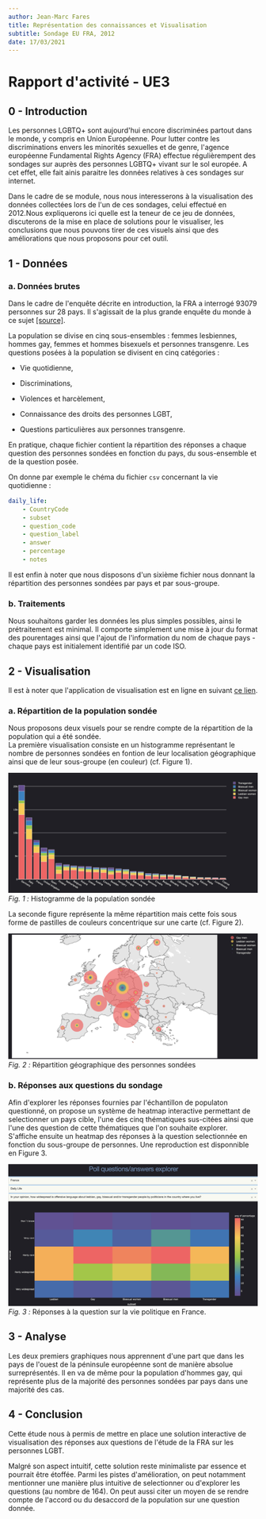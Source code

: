 ```yaml
---
author: Jean-Marc Fares
title: Représentation des connaissances et Visualisation
subtitle: Sondage EU FRA, 2012
date: 17/03/2021
---
```


# Rapport d'activité - UE3

## 0 - Introduction

Les personnes LGBTQ+ sont aujourd'hui encore discriminées partout dans le monde, y compris en Union Européenne. Pour lutter contre les discriminations envers les minorités sexuelles et de genre, l'agence européenne Fundamental Rights Agency (FRA) effectue régulièrempent des sondages sur auprès des personnes LGBTQ+ vivant sur le sol europée. A cet effet, elle fait ainis paraitre les données relatives à ces sondages sur internet.  

Dans le cadre de se module, nous nous interesserons à la visualisation des données collectées lors de l'un de ces sondages, celui effectué en 2012.Nous expliquerons ici quelle est la teneur de ce jeu de données, discuterons de la mise en place de solutions pour le visualiser, les conclusions que nous pouvons tirer de ces visuels ainsi que des améliorations que nous proposons pour cet outil.

## 1 - Données

### a. Données brutes
Dans le cadre de l'enquête décrite en introduction, la FRA a interrogé 93079 personnes sur 28 pays. Il s'agissait de la plus grande enquête du monde à ce sujet [[source]](https://fra.europa.eu/fr/news/2012/93-000-personnes-ont-participe-lenquete-lgbt-de-la-fra-ce-qui-fait-delle-la-plus-grande).  

La population se divise en cinq sous-ensembles : femmes lesbiennes, hommes gay, femmes et hommes bisexuels et personnes transgenre. Les questions posées à la population se divisent en cinq catégories : 

  - Vie quotidienne,

  - Discriminations,

  - Violences et harcèlement,

  - Connaissance des droits des personnes LGBT,

  - Questions particulières aux personnes transgenre.  

  

  En pratique, chaque fichier contient la répartition des réponses a chaque question des personnes sondées en fonction du pays, du sous-ensemble et de la question posée.  

  

  

  On donne par exemple le chéma du fichier `csv` concernant la vie quotidienne : 
```yaml 
daily_life:
    - CountryCode
    - subset
    - question_code
    - question_label
    - answer
    - percentage
    - notes
```
Il est enfin à noter que nous disposons d'un sixième fichier nous donnant la répartition des personnes sondées par pays et par sous-groupe.  

### b. Traitements

Nous souhaitons garder les données les plus simples possibles, ainsi le prétraitement est minimal. Il comporte simplement une mise à jour du format des pourentages ainsi que l'ajout de l'information du nom de chaque pays - chaque pays est initialement identifié par un code ISO.

## 2 - Visualisation

Il est à noter que l'application de visualisation est en ligne en suivant [ce lien](https://alonely.place/vfl/).

### a. Répartition de la population sondée

Nous proposons deux visuels pour se rendre compte de la répartition de la population qui a été sondée.  
La première visualisation consiste en un histogramme représentant le nombre de personnes sondées en fontion de leur localisation géographique ainsi que de leur sous-groupe (en couleur) (cf. Figure 1).  

![Histogramme population](barplot.png)  
_Fig. 1 :_ Histogramme de la population sondée

La seconde figure représente la même répartition mais cette fois sous forme de pastilles de couleurs concentrique sur une carte (cf. Figure 2).

![Carte population](map.png)  
_Fig. 2 :_ Répartition géographique des personnes sondées

### b. Réponses aux questions du sondage

Afin d'explorer les réponses fournies par l'échantillon de populaton questionné, on propose un système de heatmap interactive permettant de selectionner un pays cible, l'une des cinq thématiques sus-citées ainsi que l'une des question de cette thématiques que l'on souhaite explorer.  
S'affiche ensuite un heatmap des réponses à la question selectionnée en fonction du sous-groupe de personnes. Une reproduction est disponnible en Figure 3.

![Exploration de question](heatmap.png)  
_Fig. 3 :_ Réponses à la question sur la vie politique en France.

## 3 - Analyse

Les deux premiers graphiques nous apprennent d'une part que dans les pays de l'ouest de la péninsule européenne sont de manière absolue surreprésentés. Il en va de même pour la population d'hommes gay, qui représente plus de la majorité des personnes sondées par pays dans une majorité des cas.  

## 4 - Conclusion

Cette étude nous à permis de mettre en place une solution interactive de visualisation des réponses aux questions de l'étude de la FRA sur les personnes LGBT.   

Malgré son aspect intuitif, cette solution reste minimaliste par essence et pourrait être étoffée. Parmi les pistes d'amélioration, on peut notamment mentionner une manière plus intuitive de selectionner ou d'explorer les questions (au nombre de 164). On peut aussi citer un moyen de se rendre compte de l'accord ou du desaccord de la population sur une question donnée.